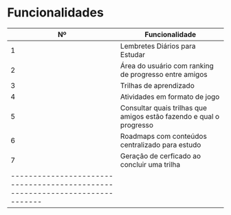 # Funcionalidades

| Nº   | Funcionalidade                                                      |
|------|---------------------------------------------------------------------|
| 1    | Lembretes Diários para Estudar                                      |
| 2    | Área do usuário com ranking de progresso entre amigos               |
| 3    | Trilhas de aprendizado                                              |
| 4    | Atividades em formato de jogo                                       |
| 5    | Consultar quais trilhas que amigos estão fazendo e qual o progresso |
| 6    | Roadmaps com conteúdos centralizado para estudo                     |
| 7    | Geração de cerficado ao concluir uma trilha                         |
|----------------------------------------------------------------------------|

